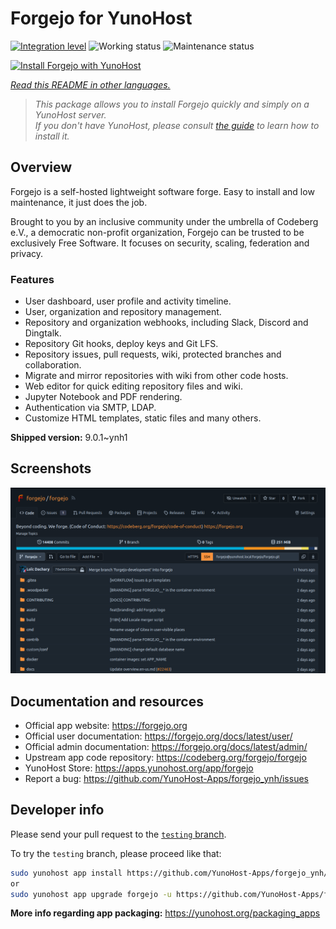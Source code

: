 <!--
N.B.: This README was automatically generated by <https://github.com/YunoHost/apps/tree/master/tools/readme_generator>
It shall NOT be edited by hand.
-->

# Forgejo for YunoHost

[![Integration level](https://dash.yunohost.org/integration/forgejo.svg)](https://ci-apps.yunohost.org/ci/apps/forgejo/) ![Working status](https://ci-apps.yunohost.org/ci/badges/forgejo.status.svg) ![Maintenance status](https://ci-apps.yunohost.org/ci/badges/forgejo.maintain.svg)

[![Install Forgejo with YunoHost](https://install-app.yunohost.org/install-with-yunohost.svg)](https://install-app.yunohost.org/?app=forgejo)

*[Read this README in other languages.](./ALL_README.md)*

> *This package allows you to install Forgejo quickly and simply on a YunoHost server.*  
> *If you don't have YunoHost, please consult [the guide](https://yunohost.org/install) to learn how to install it.*

## Overview

Forgejo is a self-hosted lightweight software forge. Easy to install and low maintenance, it just does the job.

Brought to you by an inclusive community under the umbrella of Codeberg e.V., a democratic non-profit organization, Forgejo can be trusted to be exclusively Free Software. It focuses on security, scaling, federation and privacy. 

### Features

- User dashboard, user profile and activity timeline.
- User, organization and repository management.
- Repository and organization webhooks, including Slack, Discord and Dingtalk.
- Repository Git hooks, deploy keys and Git LFS.
- Repository issues, pull requests, wiki, protected branches and collaboration.
- Migrate and mirror repositories with wiki from other code hosts.
- Web editor for quick editing repository files and wiki.
- Jupyter Notebook and PDF rendering.
- Authentication via SMTP, LDAP.
- Customize HTML templates, static files and many others.


**Shipped version:** 9.0.1~ynh1

## Screenshots

![Screenshot of Forgejo](./doc/screenshots/screenshot.png)

## Documentation and resources

- Official app website: <https://forgejo.org>
- Official user documentation: <https://forgejo.org/docs/latest/user/>
- Official admin documentation: <https://forgejo.org/docs/latest/admin/>
- Upstream app code repository: <https://codeberg.org/forgejo/forgejo>
- YunoHost Store: <https://apps.yunohost.org/app/forgejo>
- Report a bug: <https://github.com/YunoHost-Apps/forgejo_ynh/issues>

## Developer info

Please send your pull request to the [`testing` branch](https://github.com/YunoHost-Apps/forgejo_ynh/tree/testing).

To try the `testing` branch, please proceed like that:

```bash
sudo yunohost app install https://github.com/YunoHost-Apps/forgejo_ynh/tree/testing --debug
or
sudo yunohost app upgrade forgejo -u https://github.com/YunoHost-Apps/forgejo_ynh/tree/testing --debug
```

**More info regarding app packaging:** <https://yunohost.org/packaging_apps>
